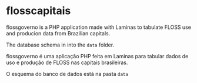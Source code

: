 # flosscapitais

flossgoverno is a PHP application made with Laminas to tabulate FLOSS use and producion data from Brazilian capitals.

The database schema in into the `data` folder.

flossgoverno é uma aplicação PHP feita em Laminas para tabular dados de uso e produção de FLOSS nas capitais brasileiras.

O esquema do banco de dados está na pasta `data`
